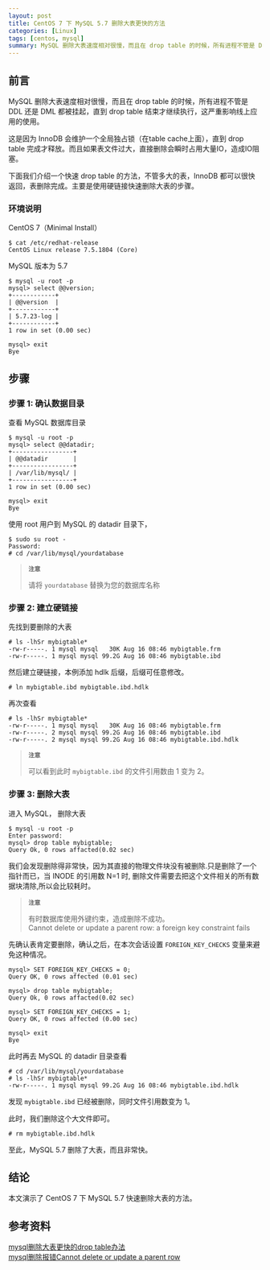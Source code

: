 ```yaml
---
layout: post
title: CentOS 7 下 MySQL 5.7 删除大表更快的方法 
categories: [Linux]
tags: [centos, mysql]
summary: MySQL 删除大表速度相对很慢，而且在 drop table 的时候，所有进程不管是 DDL 还是 DML 都被挂起，直到 drop table 结束才继续执行，这严重影响线上应用的使用，本次介绍使用硬链接快速删除大表的步骤。
---
```

## 前言
MySQL 删除大表速度相对很慢，而且在 drop table 的时候，所有进程不管是 DDL 还是 DML 都被挂起，直到 drop table 结束才继续执行，这严重影响线上应用的使用。

这是因为 InnoDB 会维护一个全局独占锁（在table cache上面），直到 drop table 完成才释放。而且如果表文件过大，直接删除会瞬时占用大量IO，造成IO阻塞。

下面我们介绍一个快速 drop table 的方法，不管多大的表，InnoDB 都可以很快返回，表删除完成。主要是使用硬链接快速删除大表的步骤。

### 环境说明
CentOS 7（Minimal Install）

```terminal
$ cat /etc/redhat-release 
CentOS Linux release 7.5.1804 (Core) 
```

MySQL 版本为 5.7

```terminal
$ mysql -u root -p
mysql> select @@version;
+------------+
| @@version  |
+------------+
| 5.7.23-log |
+------------+
1 row in set (0.00 sec)

mysql> exit
Bye
```
## 步骤

### 步骤 1: 确认数据目录
查看 MySQL 数据库目录

```terminal
$ mysql -u root -p
mysql> select @@datadir;
+-----------------+
| @@datadir       |
+-----------------+
| /var/lib/mysql/ |
+-----------------+
1 row in set (0.00 sec)

mysql> exit
Bye
```

使用 root 用户到 MySQL 的 datadir 目录下，

```terminal
$ sudo su root -
Password: 
# cd /var/lib/mysql/yourdatabase
```

> **`注意`**  
>
> 请将 `yourdatabase` 替换为您的数据库名称 

### 步骤 2: 建立硬链接

先找到要删除的大表

```terminal
# ls -lhSr mybigtable*
-rw-r-----. 1 mysql mysql   30K Aug 16 08:46 mybigtable.frm
-rw-r-----. 1 mysql mysql 99.2G Aug 16 08:46 mybigtable.ibd
```

然后建立硬链接，本例添加 hdlk 后缀，后缀可任意修改。

```terminal
# ln mybigtable.ibd mybigtable.ibd.hdlk
```

再次查看

```terminal
# ls -lhSr mybigtable*
-rw-r-----. 1 mysql mysql   30K Aug 16 08:46 mybigtable.frm
-rw-r-----. 2 mysql mysql 99.2G Aug 16 08:46 mybigtable.ibd
-rw-r-----. 2 mysql mysql 99.2G Aug 16 08:46 mybigtable.ibd.hdlk
```

> **`注意`**  
>
> 可以看到此时 `mybigtable.ibd` 的文件引用数由 1 变为 2。

### 步骤 3: 删除大表

进入 MySQL， 删除大表

```terminal
$ mysql -u root -p
Enter password:
mysql> drop table mybigtable;
Query Ok, 0 rows affacted(0.02 sec)
```

我们会发现删除得非常快，因为其直接的物理文件块没有被删除.只是删除了一个指针而已，当 INODE 的引用数 N=1 时, 删除文件需要去把这个文件相关的所有数据块清除,所以会比较耗时。

> **`注意`**  
>
> 有时数据库使用外键约束，造成删除不成功。  
> Cannot delete or update a parent row: a foreign key constraint fails

先确认表肯定要删除，确认之后，在本次会话设置 `FOREIGN_KEY_CHECKS` 变量来避免这种情况。

```terminal
mysql> SET FOREIGN_KEY_CHECKS = 0;
Query OK, 0 rows affected (0.01 sec)

mysql> drop table mybigtable;
Query Ok, 0 rows affacted(0.02 sec)

mysql> SET FOREIGN_KEY_CHECKS = 1;
Query OK, 0 rows affected (0.00 sec)

mysql> exit
Bye
```

此时再去 MySQL 的 datadir 目录查看

```terminal
# cd /var/lib/mysql/yourdatabase
# ls -lhSr mybigtable*
-rw-r-----. 1 mysql mysql 99.2G Aug 16 08:46 mybigtable.ibd.hdlk
```

发现 `mybigtable.ibd` 已经被删除，同时文件引用数变为 1。

此时，我们删除这个大文件即可。

```terminal
# rm mybigtable.ibd.hdlk
```

至此，MySQL 5.7 删除了大表，而且非常快。

## 结论
本文演示了 CentOS 7 下 MySQL 5.7 快速删除大表的方法。

## 参考资料
[mysql删除大表更快的drop table办法][1]  
[mysql删除报错Cannot delete or update a parent row][2]  

 
[1]: https://blog.csdn.net/anzhen0429/article/details/76284320  
[2]: http://blog.sina.com.cn/s/blog_8f31e5b1010156l1.html
